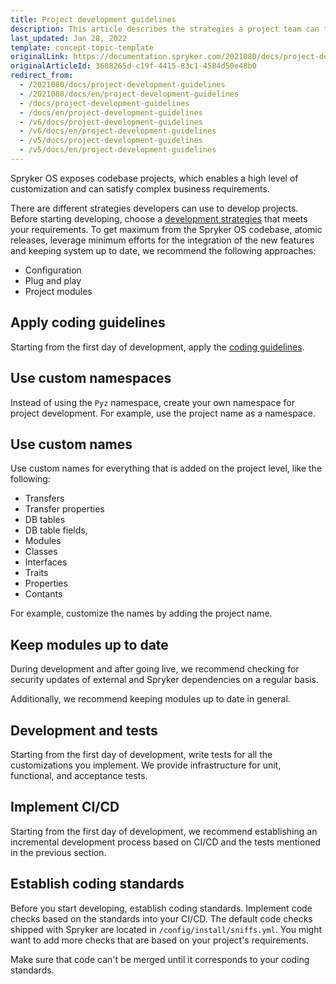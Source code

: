 ```yaml
---
title: Project development guidelines
description: This article describes the strategies a project team can take while building a Spryker-based project.
last_updated: Jan 28, 2022
template: concept-topic-template
originalLink: https://documentation.spryker.com/2021080/docs/project-development-guidelines
originalArticleId: 3608265d-c19f-4415-83c1-4584d50e48b0
redirect_from:
  - /2021080/docs/project-development-guidelines
  - /2021080/docs/en/project-development-guidelines
  - /docs/project-development-guidelines
  - /docs/en/project-development-guidelines
  - /v6/docs/project-development-guidelines
  - /v6/docs/en/project-development-guidelines
  - /v5/docs/project-development-guidelines
  - /v5/docs/en/project-development-guidelines
---
```


Spryker OS exposes codebase projects, which enables a high level of customization and can satisfy  complex business requirements.

There are different strategies developers can use to develop projects. Before starting developing, choose a [development strategies](/docs/scos/dev/back-end-development/extending-spryker/development-strategies/development-strategies.html) that meets your requirements. To get maximum from the Spryker OS codebase, atomic releases, leverage minimum efforts for the integration of the new features and keeping system up to date, we recommend the following approaches:
- Configuration
- Plug and play
- Project modules

## Apply coding guidelines

Starting from the first day of development, apply the [coding guidelines](/docs/scos/dev/guidelines/coding-guidelines/coding-guidelines.html).

## Use custom namespaces

Instead of using the `Pyz` namespace, create your own namespace for project development. For example, use the project name as a namespace.

## Use custom names

Use custom names for everything that is added on the project level, like the following:
- Transfers
- Transfer properties
- DB tables
- DB table fields,
- Modules
- Classes
- Interfaces
- Traits
- Properties
- Contants

For example, customize the names by adding the project name.

## Keep modules up to date

During development and after going live, we recommend checking for security updates of external and Spryker dependencies on a regular basis.

Additionally, we recommend keeping modules up to date in general.

## Development and tests

Starting from the first day of development, write tests for all the customizations you implement. We provide infrastructure for unit, functional, and acceptance tests.

## Implement CI/CD

Starting from the first day of development, we recommend establishing an incremental development process based on CI/CD and the tests mentioned in the previous section.


## Establish coding standards

Before you start developing, establish coding standards. Implement code checks based on the standards into your CI/CD. The default code checks shipped with Spryker are located in `/config/install/sniffs.yml`. You might want to add more checks that are based on your project's requirements.

Make sure that code can't be merged until it corresponds to your coding standards.



<!--More on test infrastructure <link>

How to write the very first project test <link>-->
